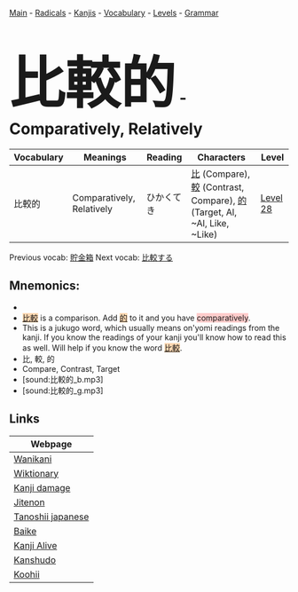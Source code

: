 <style> bigfont {font-size: 100px}</style>
[Main](../README.md) -
[Radicals](../radicals.md) -
[Kanjis](../kanjis.md) -
[Vocabulary](../vocabulary.md) -
[Levels](../levels.md) -
[Grammar](../grammar.md)
# <bigfont> 比較的</bigfont> - Comparatively, Relatively 

| Vocabulary | Meanings | Reading | Characters | Level |
| --- | --- | --- | --- | --- |
| 比較的 | Comparatively, Relatively | ひかくてき |  [比](../kanjis/比.md) (Compare), [較](../kanjis/較.md) (Contrast, Compare), [的](../kanjis/的.md) (Target, Al, ~Al, Like, ~Like) | [Level 28](../levels/wk_level28.md) |

Previous vocab: [貯金箱](貯金箱.md) Next vocab: [比較する](比較する.md) 

## Mnemonics:

* 
* <span style="background-color:#fed8b1"> [比較](https://jisho.org/search/比較)</span> is a comparison. Add <span style="background-color:#fed8b1"> [的](https://jisho.org/search/的)</span> to it and you have <span style="background-color:#ffcccb">  comparatively</span>.
* This is a jukugo word, which usually means on'yomi readings from the kanji. If you know the readings of your kanji you'll know how to read this as well. Will help if you know the word <span style="background-color:#fed8b1"> [比較](https://jisho.org/search/比較)</span>.
* 比, 較, 的
* Compare, Contrast, Target
* [sound:比較的_b.mp3]
* [sound:比較的_g.mp3]


## Links 

| Webpage |
| --- |
| [Wanikani          ](https://www.wanikani.com/kanji/比較的) |
| [Wiktionary        ](https://en.wiktionary.org/wiki/比較的) |
| [Kanji damage      ](http://www.kanjidamage.com/kanji/search?utf8=✓&q=比較的) |
| [Jitenon           ](https://jitenon.com/kanji/比較的) |
| [Tanoshii japanese ](https://www.tanoshiijapanese.com/dictionary/kanji.cfm?k=比較的) |
| [Baike             ](https://baike.baidu.com/item/比較的) |
| [Kanji Alive       ](https://app.kanjialive.com/比較的) |
| [Kanshudo          ](https://www.kanshudo.com/searchmn?q=比較的) |
| [Koohii            ](https://kanji.koohii.com/study/kanji/比較的) |

